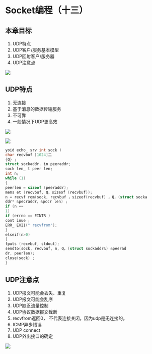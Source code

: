 # Socket编程（十三）

## 本章目标

1. UDP特点
2. UDP客户/服务基本模型
3. UDP回射客户/服务器
4. UDP注意点

![](https://i.loli.net/2020/05/23/SM7LnpkWKvlh4bR.png)

## UDP特点

1. 无连接
2. 基于消息的数据传输服务
3. 不可靠
4. 一般情况下UDP更高效

![](https://i.loli.net/2020/05/23/qNtac9WZrEXePK4.png)

![](https://i.loli.net/2020/05/23/kWvtZEznw74JF9S.png)

```c
yoid echo_ srv int sock )
char recvbuf [1024]二
{Q} ;
struct sockaddr. in peeraddr;
sock len_ t peer len;
int n;
while (1)
{
peerlen = sizeof (peeraddr);
mems et (recvbuf, Q，sizeof (recvbuf));
n = recvf rom(sock, recvbuf ，sizeof(recvbuf) ，Q，(struct socka
ddr* &pecraddr，&pccr len) ;
if (n ==
1)
if (errno == EINTR )
cont inue ;
ERR_ EXII(" recvfrom"); 
}
elseif(n>0)
{
fputs (recvbuf, stdout);
sendto(sock, recvbuf, n, Q，(struct sockaddr&) &peerad
dr, peerlen);
close(sock) ;
}
```

## UDP注意点

1. UDP报文可能会丢失、重复
2. UDP报文可能会乱序
3. UDP缺乏流量控制
4. UDP协议数据报文截断
5. recvfrom返回0， 不代表连接关闭，因为udp是无连接的。
6. ICMP异步错误
7. UDP connect
8. UDP外出接口的确定

![](https://i.loli.net/2020/05/23/aDYBLnlmwXJyuCv.png)